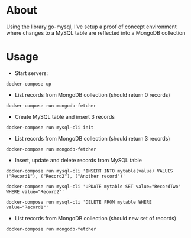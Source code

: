 # About

Using the library go-mysql, I've setup a proof of concept environment where changes to a MySQL table are reflected into a MongoDB collection

# Usage

* Start servers:
```
docker-compose up
```

* List records from MongoDB collection (should return 0 records)
```
docker-compose run mongodb-fetcher
```

* Create MySQL table and insert 3 records
```
docker-compose run mysql-cli init
```

* List records from MongoDB collection (should return 3 records)
```
docker-compose run mongodb-fetcher
```

* Insert, update and delete records from MySQL table
```
docker-compose run mysql-cli 'INSERT INTO mytable(value) VALUES ("Record1"), ("Record2"), ("Another record")'

docker-compose run mysql-cli 'UPDATE mytable SET value="RecordTwo" WHERE value="Record2"'

docker-compose run mysql-cli 'DELETE FROM mytable WHERE value="Record1"'
```

* List records from MongoDB collection (should new set of records)
```
docker-compose run mongodb-fetcher
```
